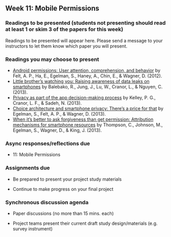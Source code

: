 ## Week 11: Mobile Permissions

### Readings to be presented (students not presenting should read at least 1 or skim 3 of the papers for this week) 

Readings to be presented will appear here. Please send a message to your instructors to let them know which paper you will present.



### Readings you may choose to present

  - [Android permissions: User attention, comprehension, and behavior](http://cups.cs.cmu.edu/soups/2012/proceedings/a3_Felt.pdf) by Felt, A. P., Ha, E., Egelman, S., Haney, A., Chin, E., & Wagner, D. (2012).
  - [Little brother’s watching you: Raising awareness of data leaks on smartphones](http://cups.cs.cmu.edu/soups/2013/proceedings/a12_Balebako.pdf) by Balebako, R., Jung, J., Lu, W., Cranor, L., & Nguyen, C. (2013).
  - [Privacy as part of the app decision-making process](https://www.cylab.cmu.edu/_files/pdfs/tech_reports/CMUCyLab13003.pdf) by Kelley, P. G., Cranor, L. F., & Sadeh, N. (2013).
  - [Choice architecture and smartphone privacy: There’s a price for that](https://drive.google.com/file/d/1ihBIo4gtQ7TTLo1iZOVHbfSnRe3TxI3H/view?usp=sharing) by Egelman, S., Felt, A. P., & Wagner, D. (2013).
  - [When it’s better to ask forgiveness than get permission: Attribution mechanisms for smartphone resources](https://drive.google.com/file/d/1gIyBKtwI48zCENSyrXU66GPYwVeE_8LG/view?usp=sharing) by Thompson, C., Johnson, M., Egelman, S., Wagner, D., & King, J. (2013).

### Async responses/reflections due

  - 11: Mobile Permissions


### Assignments due

  - Be prepared to present your project study materials

  - Continue to make progress on your final project

### Synchronous discussion agenda

  - Paper discussions (no more than 15 mins. each)

  - Project teams present their current draft study design/materials (e.g. survey instrument)

